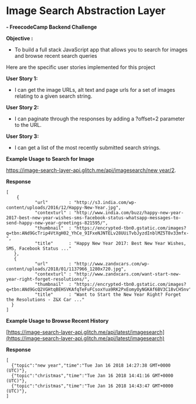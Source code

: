 Image Search Abstraction Layer
=================================

****- FreecodeCamp Backend Challenge****

**Objective :**

- To build a full stack JavaScript app that allows you to search for images and browse recent search queries

Here are the specific user stories implemented for this project

**User Story 1:**

- I can get the image URLs, alt text and page urls for a set of images relating to a given search string.

**User Story 2:**

- I can paginate through the responses by adding a ?offset=2 parameter to the URL.

**User Story 3:**

- I can get a list of the most recently submitted search strings.

**Example Usage to Search for Image**

 [https://image-search-layer-api.glitch.me/api/imagesearch/new year/2](https://image-search-layer-api.glitch.me/api/imagesearch/new%20year/2).

**Response**

   ```
   [
       {
              "url"        : "http://s3.india.com/wp-content/uploads/2016/12/Happy-New-Year.jpg",
              "contexturl" : "http://www.india.com/buzz/happy-new-year-2017-best-new-year-wishes-sms-facebook-status-whatsapp-messages-to-send-happy-new-year-greetings-821595/",
              "thumbnail"  : "https://encrypted-tbn0.gstatic.com/images?q=tbn:ANd9GcTrip4VtXgH02_YhCe_9IFxeNJNTELv28UUiTvbJyzdInblMZ5T8v33mfx-",
              "title"      : "Happy New Year 2017: Best New Year Wishes, SMS, Facebook Status ..."
      },
      {
              "url"        : "http://www.zandxcars.com/wp-content/uploads/2018/01/1137966_1280x720.jpg",
              "contexturl" : "http://www.zandxcars.com/want-start-new-year-right-forget-resolutions/",
              "thumbnail"  : "https://encrypted-tbn0.gstatic.com/images?q=tbn:ANd9GcQ2VGHtqBEHSVKAfqTeFuFCsoxYua9RK2PxEomyOyNGKAf6BV3C18vCH5nv",
              "title"      : "Want to Start the New Year Right? Forget the Resolutions - Z&X Car ..."
     }
  ]
  
  ```
          
      
**Example Usage to Browse Recent History**

[https://image-search-layer-api.glitch.me/api/latest/imagesearch](https://image-search-layer-api.glitch.me/api/latest/imagesearch)

**Response**
        
   ```
   [
     {"topic":"new year","time":"Tue Jan 16 2018 14:27:38 GMT+0000 (UTC)"},
     {"topic":"christmas","time":"Tue Jan 16 2018 14:41:16 GMT+0000 (UTC)"},
     {"topic":"christmas","time":"Tue Jan 16 2018 14:43:47 GMT+0000 (UTC)"},
   ] 
   ```
        